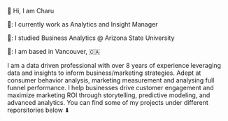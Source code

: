 👋 Hi, I am Charu

💼: I currently work as Analytics and Insight Manager

🏫: I studied Business Analytics @ Arizona State University

📍: I am based in Vancouver, 🇨🇦


I am a data driven professional with over 8 years of experience leveraging data and insights to inform business/marketing strategies. Adept at consumer behavior analysis, marketing measurement and analysing full funnel performance. I help businesses drive customer engagement and maximize marketing ROI through storytelling, predictive modeling, and advanced analytics. You can find some of my projects under different reporsitories below ⬇



